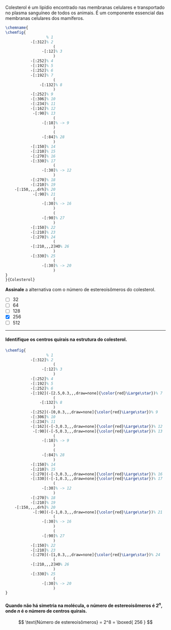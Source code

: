Colesterol é um lipídio encontrado nas membranas celulares e transportado no plasma sanguíneo de todos os animais. É um componente essencial das membranas celulares dos mamíferos.

```latex
\chemname{
\chemfig{
                  % 1
           -[:312]% 2
                     (
                -[:12]% 3
                     )
           -[:252]% 4
           -[:192]% 5
           -[:252]% 6
           -[:192]% 7
                     (
               -[:132]% 8
                     )
           -[:252]% 9
           -[:306]% 10
           -[:234]% 11
           -[:162]% 12
            -[:90]% 13
                     (
                -[:18]% -> 9
                     )
                     (
                -[:84]% 28
                     )
           -[:150]% 14
           -[:210]% 15
           -[:270]% 16
           -[:330]% 17
                     (
                -[:30]% -> 12
                     )
           -[:270]% 18
           -[:210]% 19
    -[:150,,,,drh]% 20
            -[:90]% 21
                     (
                -[:30]% -> 16
                     )
                     (
                -[:90]% 27
                     )
           -[:150]% 22
           -[:210]% 23
           -[:270]% 24
                     (
           -[:210,,,2]HO% 26
                     )
           -[:330]% 25
                     (
                -[:30]% -> 20
                     )
}
}{Colesterol}
```

**Assinale** a alternativa com o número de estereoisômeros do colesterol.

- [ ] 32
- [ ] 64
- [ ] 128
- [x] 256
- [ ] 512

---

#### Identifique os centros quirais na estrutura do colesterol.

```latex
\chemfig{
                  % 1
           -[:312]% 2
                     (
                -[:12]% 3
                     )
           -[:252]% 4
           -[:192]% 5
           -[:252]% 6
           -[:192](-[2.5,0.3,,,draw=none]{\color{red}\Large\star})% 7
                     (
               -[:132]% 8
                     )
           -[:252](-[0,0.3,,,draw=none]{\color{red}\Large\star})% 9
           -[:306]% 10
           -[:234]% 11
           -[:162](-[-3,0.3,,,draw=none]{\color{red}\Large\star})% 12
            -[:90](-[-5,0.3,,,draw=none]{\color{red}\Large\star})% 13
                     (
                -[:18]% -> 9
                     )
                     (
                -[:84]% 28
                     )
           -[:150]% 14
           -[:210]% 15
           -[:270](-[-3,0.3,,,draw=none]{\color{red}\Large\star})% 16
           -[:330](-[-1,0.3,,,draw=none]{\color{red}\Large\star})% 17
                     (
                -[:30]% -> 12
                     )
           -[:270]% 18
           -[:210]% 19
    -[:150,,,,drh]% 20
            -[:90](-[-1,0.3,,,draw=none]{\color{red}\Large\star})% 21
                     (
                -[:30]% -> 16
                     )
                     (
                -[:90]% 27
                     )
           -[:150]% 22
           -[:210]% 23
           -[:270](-[1,0.3,,,draw=none]{\color{red}\Large\star})% 24
                     (
           -[:210,,,2]HO% 26
                     )
           -[:330]% 25
                     (
                -[:30]% -> 20
                     )
}
```

#### Quando não há simetria na molécula, o número de estereoisômeros é $2^n$, onde $n$ é o número de centros quirais.

$$
     \text{Número de estereoisômeros} = 2^8 = \boxed{ 256 }
$$
